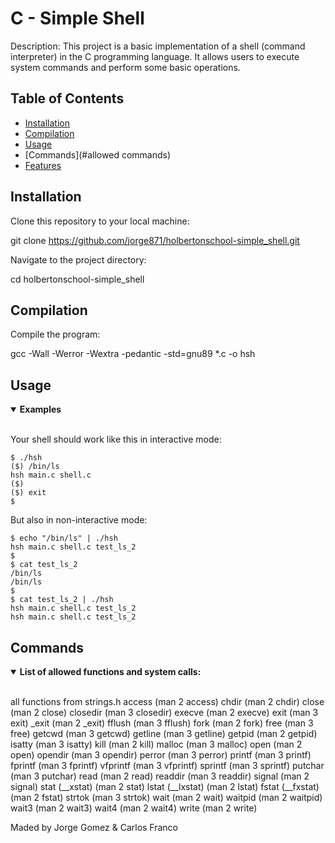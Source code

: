 <h1>C - Simple Shell</h1>

Description: This project is a basic implementation of a shell (command interpreter) in the C programming language. It allows users to execute system commands and perform some basic operations.

## Table of Contents

- [Installation](#installation)
- [Compilation](#compilation)
- [Usage](#usage)
- [Commands](#allowed commands)
- [Features](#features)


## Installation

Clone this repository to your local machine:

git clone https://github.com/jorge871/holbertonschool-simple_shell.git

Navigate to the project directory:

cd holbertonschool-simple_shell

## Compilation

Compile the program:

gcc -Wall -Werror -Wextra -pedantic -std=gnu89 *.c -o hsh


## Usage

<details open>
<summary> <strong> Examples </strong> </summary>
<br>

Your shell should work like this in interactive mode:
```shell
$ ./hsh
($) /bin/ls
hsh main.c shell.c
($)
($) exit
$
```
But also in non-interactive mode:
```shell
$ echo "/bin/ls" | ./hsh
hsh main.c shell.c test_ls_2
$
$ cat test_ls_2
/bin/ls
/bin/ls
$
$ cat test_ls_2 | ./hsh
hsh main.c shell.c test_ls_2
hsh main.c shell.c test_ls_2
```
</details>

## Commands
<details open>
<summary> <strong> List of allowed functions and system calls:</strong> </summary>

<br>

all functions from strings.h
access (man 2 access)
chdir (man 2 chdir)
close (man 2 close)
closedir (man 3 closedir)
execve (man 2 execve)
exit (man 3 exit)
_exit (man 2 _exit)
fflush (man 3 fflush)
fork (man 2 fork)
free (man 3 free)
getcwd (man 3 getcwd)
getline (man 3 getline)
getpid (man 2 getpid)
isatty (man 3 isatty)
kill (man 2 kill)
malloc (man 3 malloc)
open (man 2 open)
opendir (man 3 opendir)
perror (man 3 perror)
printf (man 3 printf)
fprintf (man 3 fprintf)
vfprintf (man 3 vfprintf)
sprintf (man 3 sprintf)
putchar (man 3 putchar)
read (man 2 read)
readdir (man 3 readdir)
signal (man 2 signal)
stat (__xstat) (man 2 stat)
lstat (__lxstat) (man 2 lstat)
fstat (__fxstat) (man 2 fstat)
strtok (man 3 strtok)
wait (man 2 wait)
waitpid (man 2 waitpid)
wait3 (man 2 wait3)
wait4 (man 2 wait4)
write (man 2 write)

</details>

<footer>Maded by
    <a
    style="text-decoration: none;"
    href="github.com/jorge871">
    Jorge Gomez</a>
    &
    <a
    style="text-decoration: none;"
    href="github.com/cfranco87">
    Carlos Franco</a>
</footer>